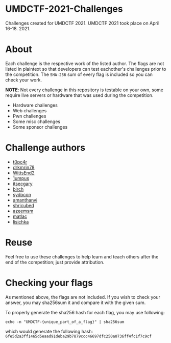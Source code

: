 # UMDCTF-2021-Challenges
Challenges created for UMDCTF 2021. UMDCTF 2021 took place on April 16-18. 2021.

# About
Each challenge is the respective work of the listed author. The flags are not listed in plaintext so that developers can test eachother's challenges prior to the competition. The `SHA-256` sum of every flag is included so you can check your work.

__NOTE__: Not every challenge in this repository is testable on your own, some require live servers or hardware that was used during the competition.
  * Hardware challenges
  * Web challenges
  * Pwn challenges
  * Some misc challenges
  * Some sponsor challenges

# Challenge authors
  * [t0pc4r](https://github.com/bencarlisle15)
  * [drkmrin78](https://github.com/drkmrin78)
  * [WittsEnd2](https://github.com/WittsEnd2)
  * [1umpus](https://github.com/1umpus)
  * [itsecgary](https://github.com/itsecgary)
  * [birch](https://github.com/aldenschmidt)
  * [sydocon](https://github.com/sydocon)
  * [amanthanvi](https://github.com/amanthanvi)
  * [shricubed](https://github.com/shricubed)
  * [azeemsm](https://github.com/azeemsm)
  * [matlac](https://github.com/mglac)
  * [lisichka](https://github.com/angcheng27)

# Reuse
Feel free to use these challenges to help learn and teach others after the end of the competition; just provide attribution.

# Checking your flags
As mentioned above, the flags are not included. If you wish to check your answer, you may sha256sum it and compare it with the given sum.

To properly generate the sha256 hash for each flag, you may use following:

    echo -n "UMDCTF-{unique_part_of_a_flag}" | sha256sum

which would generate the following hash: `6fe5d2a3ff1465d5eaad91deba29b7879ccc46697dfc250a0736ff4fc1f7c9cf`

